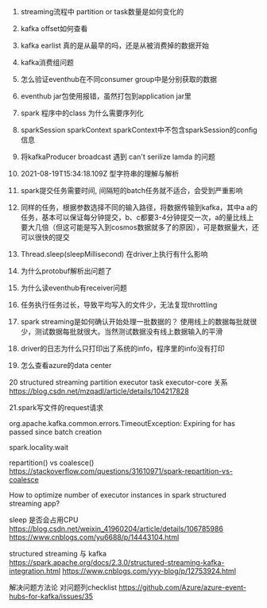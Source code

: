 1. streaming流程中 partition or task数量是如何变化的

2. kafka offset如何查看

3. kafka earlist 真的是从最早的吗，还是从被消费掉的数据开始

4. kafka消费组问题

5. 怎么验证eventhub在不同consumer group中是分别获取的数据

6. eventhub jar包使用报错，虽然打包到application jar里

7. spark 程序中的class 为什么需要序列化

8. sparkSession sparkContext  sparkContext中不包含sparkSession的config信息

9. 将kafkaProducer broadcast 遇到 can't serilize lamda 的问题

10. 2021-08-19T15:34:18.109Z 型字符串的理解与解析

11. spark提交任务需要时间, 间隔短的batch任务就不适合，会受到严重影响

12. 同样的任务，根据参数选择不同的输入路径，将数据传输到kafka，其中a
    a的任务，基本可以保证每分钟提交，b、c都要3-4分钟提交一次，a的量比线上要大几倍（但这可能是写入到cosmos数据就多了的原因），可是数据量大，还可以很快的提交

13. Thread.sleep(sleepMillisecond) 在driver上执行有什么影响

14. 为什么protobuf解析出问题了

15. 为什么读eventhub有receiver问题

16. 任务执行任务过长，导致平均写入的文件少，无法复现throttling

17. spark streaming是如何确认开始处理一批数据的？ 使用线上的数据每批就很少，测试数据每批就很大。当然测试数据没有线上数据输入的平滑

18. driver的日志为什么只打印出了系统的info，程序里的info没有打印

19. 怎么查看azure的data center

20 structured streaming partition executor task executor-core 关系
https://blog.csdn.net/mzqadl/article/details/104217828

21.spark写文件的request请求




















org.apache.kafka.common.errors.TimeoutException: Expiring for has passed since batch creation

spark.locality.wait

repartition() vs coalesce()
https://stackoverflow.com/questions/31610971/spark-repartition-vs-coalesce

How to optimize number of executor instances in spark structured streaming app?

sleep 是否会占用CPU
https://blog.csdn.net/weixin_41960204/article/details/106785986
https://www.cnblogs.com/yu6688/p/14443104.html


structured streaming 与 kafka
https://spark.apache.org/docs/2.3.0/structured-streaming-kafka-integration.html
https://www.cnblogs.com/yyy-blog/p/12753924.html


解决问题方法论
对问题列checklist
https://github.com/Azure/azure-event-hubs-for-kafka/issues/35